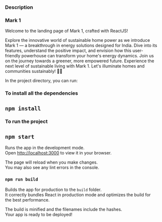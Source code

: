 ### Description 

### Mark 1 

Welcome to the landing page of Mark 1, crafted with ReactJS! 

Explore the innovative world of sustainable home power as we introduce Mark 1 — a breakthrough in energy solutions designed for India. Dive into its features, understand the positive impact, and envision how this user-friendly powerhouse can transform your home's energy dynamics. Join us on the journey towards a greener, more empowered future. Experience the next level of sustainable living with Mark 1. Let's illuminate homes and communities sustainably! 🌿💡

In the project directory, you can run:

### To install all the dependencies

## `npm install`

### To run the project

## `npm start`

Runs the app in the development mode.\
Open [http://localhost:3000](http://localhost:3000) to view it in your browser.

The page will reload when you make changes.\
You may also see any lint errors in the console.

### `npm run build`

Builds the app for production to the `build` folder.\
It correctly bundles React in production mode and optimizes the build for the best performance.

The build is minified and the filenames include the hashes.\
Your app is ready to be deployed!


